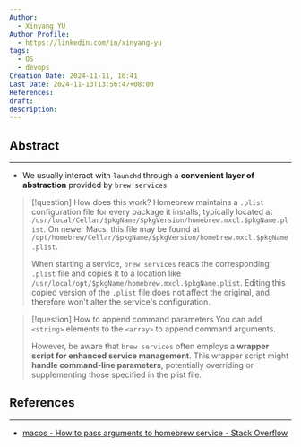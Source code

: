 ```yaml
---
Author:
  - Xinyang YU
Author Profile:
  - https://linkedin.com/in/xinyang-yu
tags:
  - OS
  - devops
Creation Date: 2024-11-11, 10:41
Last Date: 2024-11-13T13:56:47+08:00
References: 
draft: 
description: 
---
```

## Abstract
---
- We usually interact with `launchd` through a **convenient layer of abstraction** provided by `brew services`

>[!question] How does this work?
> Homebrew maintains a `.plist` configuration file for every package it installs, typically located at `/usr/local/Cellar/$pkgName/$pkgVersion/homebrew.mxcl.$pkgName.plist`. On newer Macs, this file may be found at `/opt/homebrew/Cellar/$pkgName/$pkgVersion/homebrew.mxcl.$pkgName.plist`. 
> 
> When starting a service, `brew services` reads the corresponding `.plist` file and copies it to a location like `/usr/local/opt/$pkgName/homebrew.mxcl.$pkgName.plist`. Editing this copied version of the `.plist` file does not affect the original, and therefore won't alter the service's configuration.

>[!question] How to append command parameters
> You can add `<string>` elements to the `<array>` to append command arguments.
> 
> However, be aware that `brew services` often employs a **wrapper script for enhanced service management**. This wrapper script might **handle command-line parameters**, potentially overriding or supplementing those specified in the plist file.

## References
---
- [macos - How to pass arguments to homebrew service - Stack Overflow](https://stackoverflow.com/questions/41880429/how-to-pass-arguments-to-homebrew-service)